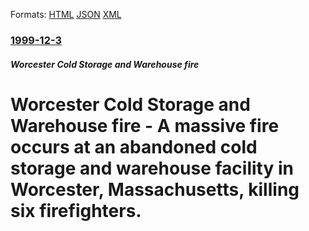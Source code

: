 
Formats: [HTML](/news/1999/12/3/worcester-cold-storage-and-warehouse-fire-a-massive-fire-occurs-at-an-abandoned-cold-storage-and-warehouse-facility-in-worcester-massach.html)  [JSON](/news/1999/12/3/worcester-cold-storage-and-warehouse-fire-a-massive-fire-occurs-at-an-abandoned-cold-storage-and-warehouse-facility-in-worcester-massach.json)  [XML](/news/1999/12/3/worcester-cold-storage-and-warehouse-fire-a-massive-fire-occurs-at-an-abandoned-cold-storage-and-warehouse-facility-in-worcester-massach.xml)  

### [1999-12-3](/news/1999/12/3/index.md)

##### Worcester Cold Storage and Warehouse fire
#  Worcester Cold Storage and Warehouse fire - A massive fire occurs at an abandoned cold storage and warehouse facility in Worcester, Massachusetts, killing six firefighters.



